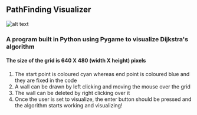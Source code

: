 ## PathFinding Visualizer

![alt text](https://ibb.co/hK0gFCj)

### A program built in Python using Pygame to visualize Dijkstra's algorithm 

#### The size of the grid is 640 X 480 (width X height) pixels 

#### 

1. The start point is coloured cyan whereas end point is coloured blue and they are fixed in the code
2. A wall can be drawn by left clicking and moving the mouse over the grid
3. The wall can be deleted by right clicking over it
4. Once the user is set to visualize, the enter button should be pressed and the algorithm starts working and visualizing!
   
      
